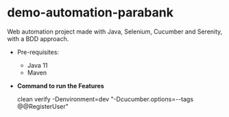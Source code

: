 # demo-automation-parabank

Web automation project made with Java, Selenium, Cucumber and Serenity, with a BDD approach.

* Pre-requisites:
    * Java 11
    * Maven


* **Command to run the Features**

  clean verify -Denvironment=dev "-Dcucumber.options=--tags @@RegisterUser"

